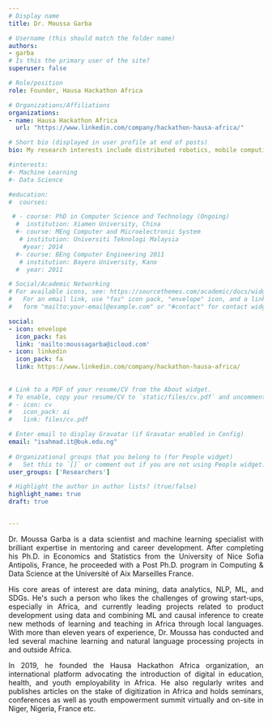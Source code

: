 ```yaml
---
# Display name
title: Dr. Moussa Garba 

# Username (this should match the folder name)
authors:
- garba
# Is this the primary user of the site?
superuser: false

# Role/position
role: Founder, Hausa Hackathon Africa

# Organizations/Affiliations
organizations:
- name: Hausa Hackathon Africa
  url: "https://www.linkedin.com/company/hackathon-hausa-africa/"

# Short bio (displayed in user profile at end of posts)
bio: My research interests include distributed robotics, mobile computing and programmable matter.

#interests:
#- Machine Learning
#- Data Science

#education:      
#  courses: 

 # - course: PhD in Computer Science and Technology (Ongoing)
  #  institution: Xiamen University, China
  #- course: MEng Computer and Microelectronic System 
   # institution: Universiti Teknologi Malaysia
    #year: 2014
  #- course: BEng Computer Engineering 2011
   # institution: Bayero University, Kano
  #  year: 2011

# Social/Academic Networking
# For available icons, see: https://sourcethemes.com/academic/docs/widgets/#icons
#   For an email link, use "fas" icon pack, "envelope" icon, and a link in the
#   form "mailto:your-email@example.com" or "#contact" for contact widget.

social:
- icon: envelope
  icon_pack: fas
  link: 'mailto:moussagarba@icloud.com'  
- icon: linkedin
  icon_pack: fa
  link: https://www.linkedin.com/company/hackathon-hausa-africa/
  
  
# Link to a PDF of your resume/CV from the About widget.
# To enable, copy your resume/CV to `static/files/cv.pdf` and uncomment the lines below.  
# - icon: cv
#   icon_pack: ai
#   link: files/cv.pdf

# Enter email to display Gravatar (if Gravatar enabled in Config)
email: "isahmad.it@buk.edu.ng"
  
# Organizational groups that you belong to (for People widget)
#   Set this to `[]` or comment out if you are not using People widget.  
user_groups: ['Researchers']

# Highlight the author in author lists? (true/false)
highlight_name: true
draft: true


---
```


Dr. Moussa Garba is a data scientist and machine learning specialist with brilliant expertise in mentoring and career development. After completing his Ph.D. in Economics and Statistics from the University of Nice Sofia Antipolis, France, he proceeded with a Post Ph.D. program in Computing & Data Science at the Université of Aix Marseilles France.  

His core areas of interest are data mining, data analytics, NLP, ML, and SDGs. He's such a person who likes the challenges of growing start-ups, especially in Africa, and currently leading projects related to product development using data and combining ML and causal inference to create new methods of learning and teaching in Africa through local languages. 
 With more than eleven years of experience, Dr. Moussa has conducted and led several machine learning and natural language processing projects in and outside Africa.

In 2019, he founded the Hausa Hackathon Africa organization, an international platform advocating the introduction of digital in education, health, and youth employability in Africa.
He also regularly writes and publishes articles on the stake of digitization in Africa and holds seminars, conferences as well as youth empowerment summit virtually and on-site in Niger, Nigeria, France etc.


<style>
body {
text-align: justify}
</style>
